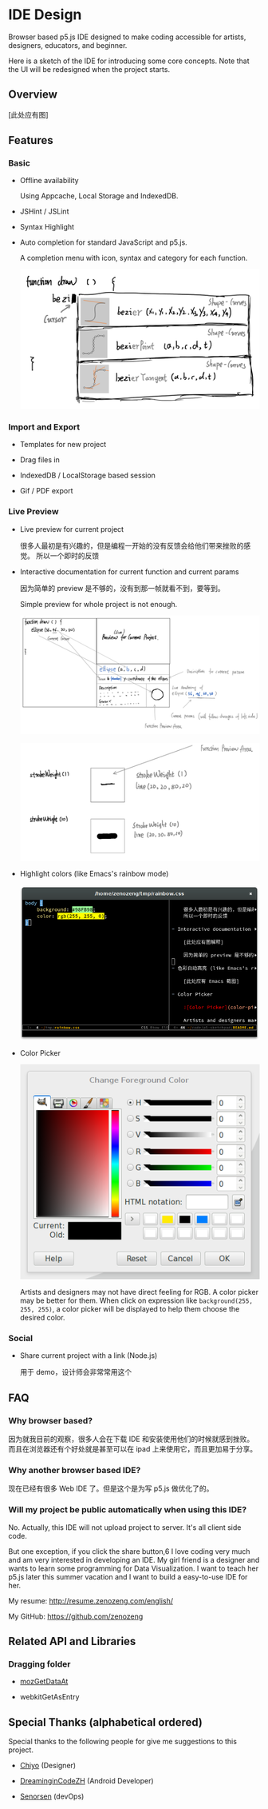 # IDE Design

Browser based p5.js IDE designed to
make coding accessible for artists, designers, educators, and beginner.

Here is a sketch of the IDE for introducing some core concepts.
Note that the UI will be redesigned when the project starts.

## Overview

[此处应有图]

## Features

### Basic

- Offline availability

    Using Appcache, Local Storage and IndexedDB.

- JSHint / JSLint

- Syntax Highlight

- Auto completion for standard JavaScript and p5.js.

    A completion menu with icon, syntax and category for each function.

    ![Auto completion](auto-completion.png)

### Import and Export

- Templates for new project

- Drag files in

- IndexedDB / LocalStorage based session

- Gif / PDF export

### Live Preview

- Live preview for current project

    很多人最初是有兴趣的，但是编程一开始的没有反馈会给他们带来挫败的感觉。
    所以一个即时的反馈

- Interactive documentation for current function and current params

    因为简单的 preview 是不够的，没有到那一帧就看不到，要等到。

    Simple preview for whole project is not enough.

    ![Interactive Documentation](interactive-documentation.png)

    ![Interactive Documentation - Stroke Width](interactive-documentation-2.png)

- Highlight colors (like Emacs's rainbow mode)

    ![Rainbow Mode](rainbow.png)

- Color Picker

    ![Color Picker](color-picker.png)

    Artists and designers may not have direct feeling for RGB.
    A color picker may be better for them.
    When click on expression like `background(255, 255, 255)`,
    a color picker will be displayed to help them choose the desired color.

### Social

- Share current project with a link (Node.js)

    用于 demo，设计师会非常常用这个

## FAQ

### Why browser based?

因为就我目前的观察，很多人会在下载 IDE 和安装使用他们的时候就感到挫败。
而且在浏览器还有个好处就是甚至可以在 ipad 上来使用它，而且更加易于分享。

### Why another browser based IDE?

现在已经有很多 Web IDE 了。但是这个是为写 p5.js 做优化了的。

### Will my project be public automatically when using this IDE?

No. Actually, this IDE will not upload project to server.
It's all client side code.

But one exception, if you click the share button,6
I love coding very much and am very interested in developing an IDE.
My girl friend is a designer and wants to learn some programming for Data Visualization.
I want to teach her p5.js later this summer vacation and I want to build a easy-to-use IDE for her.

My resume: http://resume.zenozeng.com/english/

My GitHub: https://github.com/zenozeng

## Related API and Libraries

### Dragging folder

- [mozGetDataAt](http://stackoverflow.com/questions/11620939/is-there-a-mozilla-equivalent-to-webkitgetasentry)

- webkitGetAsEntry

## Special Thanks (alphabetical ordered)

Special thanks to the following people for give me suggestions to this project.

- [Chiyo](http://chiyo.me) (Designer)

- [DreaminginCodeZH](https://github.com/DreaminginCodeZH) (Android Developer)

- [Senorsen](https://github.com/Senorsen) (devOps)
